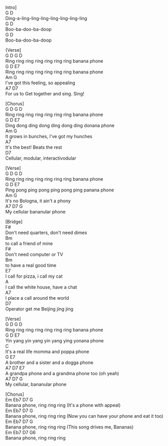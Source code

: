 Intro]   
   G     D   
Ding-a-ling-ling-ling-ling-ling-ling-ling   
   G     D   
Boo-ba-doo-ba-doop   
   G     D   
Boo-ba-doo-ba-doop   
    
    
{Verse]   
G                   D                G          D   
Ring ring ring ring ring ring ring banana phone   
G                   D                E7   
Ring ring ring ring ring ring ring banana phone   
Am                     G   
I've got this feeling, so appealing   
A7                         D7   
For us to Get together and sing. Sing!   
    
    
[Chorus]   
G                   D                G          D   
Ring ring ring ring ring ring ring banana phone   
G                   D                E7   
Ding dong ding dong ding dong ding donana phone   
Am                   G   
It grows in bunches, I've got my hunches   
A7   
It's the best! Beats the rest   
D7   
Cellular, modular, interactivodular   
    
    
[Verse]   
G                   D                G          D   
Ring ring ring ring ring ring ring banana phone   
G                   D                E7   
Ping pong ping pong ping pong ping panana phone   
Am               G   
It's no Bologna, it ain't a phony   
A7           D7       G   
My cellular bananular phone   
    
    
[Bridge]   
F#   
Don't need quarters, don't need dimes   
   Bm   
to call a friend of mine   
      F#   
Don't need computer or TV   
   Bm   
to have a real good time   
  E7   
I call for pizza, i call my cat   
  A   
I call the white house, have a chat   
  A7   
I place a call around the world   
D7   
Operator get me Beijing jing jing   
    
    
[Verse]   
G                   D                G          D   
Ring ring ring ring ring ring ring banana phone   
G                   D             E7   
Yin yang yin yang yin yang ying yonana phone   
       C   
It's a real life momma and poppa phone   
  G                          E7   
A brother and a sister and a dogga phone   
  A7                  D7            E7   
A grandpa phone and a grandma phone too (oh yeah)   
A7           D7        G   
My cellular, bananular phone   
    
    
[Chorus]   
Em            Eb7  D7   G   
Banana phone, ring ring ring    (It's a phone with appeal)   
Em            Eb7  D7   G   
Banana phone, ring ring ring    (Now you can have your phone and eat it too)   
Em            Eb7  D7   G   
Banana phone, ring ring ring    (This song drives me, Bananas)   
Em            Eb7  D7   G6   
Banana phone, ring ring ring   

